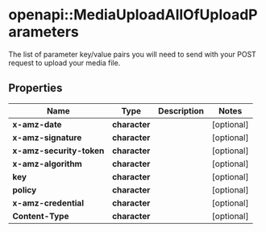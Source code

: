 # openapi::MediaUploadAllOfUploadParameters

The list of parameter key/value pairs you will need to send with your POST request to upload your media file.

## Properties
Name | Type | Description | Notes
------------ | ------------- | ------------- | -------------
**x-amz-date** | **character** |  | [optional] 
**x-amz-signature** | **character** |  | [optional] 
**x-amz-security-token** | **character** |  | [optional] 
**x-amz-algorithm** | **character** |  | [optional] 
**key** | **character** |  | [optional] 
**policy** | **character** |  | [optional] 
**x-amz-credential** | **character** |  | [optional] 
**Content-Type** | **character** |  | [optional] 


